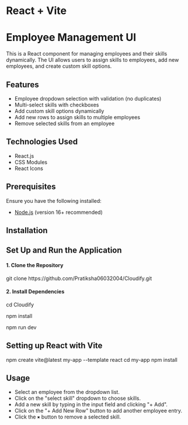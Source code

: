 # React + Vite

# Employee Management UI

This is a React component for managing employees and their skills dynamically. The UI allows users to assign skills to employees, add new employees, and create custom skill options.

## Features
- Employee dropdown selection with validation (no duplicates)
- Multi-select skills with checkboxes
- Add custom skill options dynamically
- Add new rows to assign skills to multiple employees
- Remove selected skills from an employee

## Technologies Used
- React.js
- CSS Modules
- React Icons

## Prerequisites
Ensure you have the following installed:
- [Node.js](https://nodejs.org/) (version 16+ recommended)

## Installation
<h2>Set Up and Run the Application</h2>
<h4>1. Clone the Repository</h4>
<p>git clone https://github.com/Pratiksha06032004/Cloudify.git</p>
<h4>2. Install Dependencies</h4>
<p>cd Cloudify</p>
<p>npm install</p>
<p>npm run dev</p>

## Setting up React with Vite
 npm create vite@latest my-app --template react
cd my-app
npm install
 
 

## Usage
- Select an employee from the dropdown list.
- Click on the "select skill" dropdown to choose skills.
- Add a new skill by typing in the input field and clicking "+ Add".
- Click on the "+ Add New Row" button to add another employee entry.
- Click the `✖` button to remove a selected skill.

 
